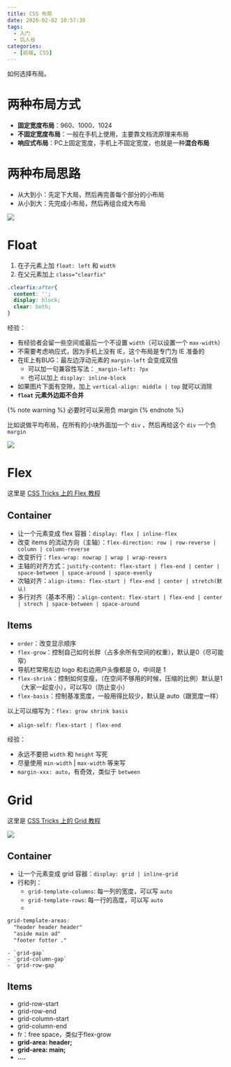 ```yaml
---
title: CSS 布局
date: 2020-02-02 10:57:39
tags:
  - 入门
  - 饥人谷
categories:
  - [前端, CSS]
---
```


如何选择布局。

<!-- more -->

# 两种布局方式

- **固定宽度布局**：960、1000、1024
- **不固定宽度布局**：一般在手机上使用，主要靠文档流原理来布局
- **响应式布局**：PC上固定宽度，手机上不固定宽度，也就是一种**混合布局**

# 两种布局思路

- 从大到小：先定下大局，然后再完善每个部分的小布局
- 从小到大：先完成小布局，然后再组合成大布局

![](/hais-notebook/images/CSS-001.png)

# Float

1. 在子元素上加 `float: left` 和 `width`
2. 在父元素加上 `class="clearfix"`

```css
.clearfix:after{
  content: '';
  display: block;
  clear: both;
}
```

经验：

- 有经验者会留一些空间或最后一个不设置 `width`（可以设置一个 `max-width`）
- 不需要考虑响应式，因为手机上没有 IE，这个布局是专门为 IE 准备的
- 在IE上有BUG：最左边浮动元素的 `margin-left` 会变成双倍
    - 可以加一句兼容性写法：`_margin-left: ?px`
    - 也可以加上 `display: inline-block`
- 如果图片下面有空隙，加上 `vertical-align: middle | top` 就可以消除
- **`float` 元素外边距不合并**

{% note warning %}
必要时可以采用负 margin
{% endnote %}

比如说做平均布局，在所有的小块外面加一个 `div` ，然后再给这个 `div` 一个负 `margin`

![](/hais-notebook/images/CSS-002.png)

# Flex

这里是 [CSS Tricks 上的 Flex 教程](https://css-tricks.com/snippets/css/a-guide-to-flexbox/)

## Container

- 让一个元素变成 flex 容器：`display: flex | inline-flex`
- 改变 items 的流动方向（主轴）：`flex-direction: row | row-reverse | column | column-reverse`
- 改变折行：`flex-wrap: nowrap | wrap | wrap-revers`
- 主轴的对齐方式：`justify-content: flex-start | flex-end | center | space-between | space-around | space-evenly`
- 次轴对齐：`align-items: flex-start | flex-end | center | stretch(默认)`
- 多行对齐（基本不用）：`align-content: flex-start | flex-end | center | strech | space-between | space-around`

## Items

- `order`：改变显示顺序
- `flex-grow`：控制自己如何长胖（占多余所有空间的权重），默认是0（尽可能窄）
- 导航栏常用左边 logo 和右边用户头像都是 0，中间是 1
- `flex-shrink`：控制如何变瘦，（在空间不够用的时候，压缩的比例）默认是1（大家一起变小），可以写0（防止变小）
- `flex-basis`：控制基准宽度，一般用得比较少，默认是 auto（跟宽度一样）

以上可以缩写为：`flex: grow shrink basis`

- `align-self: flex-start | flex-end`

经验：

- 永远不要把 `width` 和 `height` 写死
- 尽量使用 `min-width` | `max-width` 等来写
- `margin-xxx: auto`，有奇效，类似于 `between`

# Grid

这里是 [CSS Tricks 上的 Grid 教程](https://css-tricks.com/snippets/css/complete-guide-grid/)

![](/hais-notebook/images/CSS-007.png)

## Container

- 让一个元素变成 grid 容器：`display: grid | inline-grid`
- 行和列：
    - `grid-template-columns`: 每一列的宽度，可以写 `auto`
    - `grid-template-rows`: 每一行的高度，可以写 `auto`
    -
```css
grid-template-areas:
  "header header header"
  "aside main ad"
  "footer fotter ."
```

    - `grid-gap`
    - `grid-column-gap`
    - `grid-row-gap`

## Items

- grid-row-start
- grid-row-end
- grid-column-start
- grid-column-end
- fr：free space，类似于flex-grow
- **grid-area: header;**
- **grid-area: main;**
- **....**

